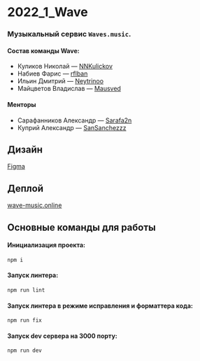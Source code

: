 # 2022_1_Wave

### Музыкальный сервис `Waves.music`.

#### Состав команды Wave:

- Куликов Николай &mdash; [NNKulickov](https://github.com/NNKulickov)
- Набиев Фарис &mdash; [rflban](https://github.com/rflban)
- Ильин Дмитрий &mdash; [Neytrinoo](https://github.com/Neytrinoo)
- Майцветов Владислав &mdash; [Mausved](https://github.com/Mausved)

#### Менторы

- Сарафанников Александр &mdash; [Sarafa2n](https://github.com/Sarafa2n)
- Куприй Александр &mdash; [SanSanchezzz](https://github.com/SanSanchezzz)

## Дизайн

[Figma](https://www.figma.com/file/w4crBLh2y0BzmC7fO81rd7/Wave?node-id=0%3A1)

## Деплой

[wave-music.online](http://wave-music.online)

## Основные команды для работы

#### Инициализация проекта:

```
npm i
```

#### Запуск линтера:

```
npm run lint
```

#### Запуск линтера в режиме исправления и форматтера кода:

```
npm run fix
```

#### Запуск dev сервера на 3000 порту:

```
npm run dev
```
